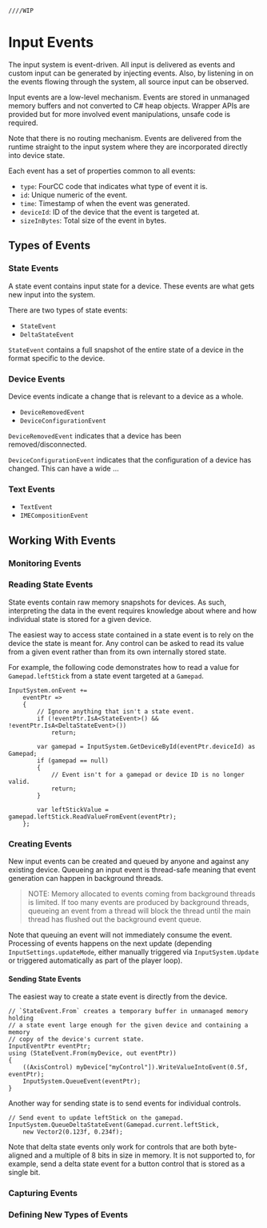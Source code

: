     ////WIP

# Input Events

The input system is event-driven. All input is delivered as events and custom input can be generated by injecting events. Also, by listening in on the events flowing through the system, all source input can be observed.

Input events are a low-level mechanism. Events are stored in unmanaged memory buffers and not converted to C# heap objects. Wrapper APIs are provided but for more involved event manipulations, unsafe code is required.

Note that there is no routing mechanism. Events are delivered from the runtime straight to the input system where they are incorporated directly into device state.

Each event has a set of properties common to all events:

* `type`: FourCC code that indicates what type of event it is.
* `id`: Unique numeric of the event.
* `time`: Timestamp of when the event was generated.
* `deviceId`: ID of the device that the event is targeted at.
* `sizeInBytes`: Total size of the event in bytes.

## Types of Events

### State Events

A state event contains input state for a device. These events are what gets new input into the system.

There are two types of state events:

* `StateEvent`
* `DeltaStateEvent`

`StateEvent` contains a full snapshot of the entire state of a device in the format specific to the device.

### Device Events

Device events indicate a change that is relevant to a device as a whole.

* `DeviceRemovedEvent`
* `DeviceConfigurationEvent`

`DeviceRemovedEvent` indicates that a device has been removed/disconnected.

`DeviceConfigurationEvent` indicates that the configuration of a device has changed. This can have a wide ...

### Text Events

* `TextEvent`
* `IMECompositionEvent`

## Working With Events

### Monitoring Events

### Reading State Events

State events contain raw memory snapshots for devices. As such, interpreting the data in the event requires knowledge about where and how individual state is stored for a given device.

The easiest way to access state contained in a state event is to rely on the device the state is meant for. Any control can be asked to read its value from a given event rather than from its own internally stored state.

For example, the following code demonstrates how to read a value for `Gamepad.leftStick` from a state event targeted at a `Gamepad`.

```
InputSystem.onEvent +=
    eventPtr =>
    {
        // Ignore anything that isn't a state event.
        if (!eventPtr.IsA<StateEvent>() && !eventPtr.IsA<DeltaStateEvent>())
            return;

        var gamepad = InputSystem.GetDeviceById(eventPtr.deviceId) as Gamepad;
        if (gamepad == null)
        {
            // Event isn't for a gamepad or device ID is no longer valid.
            return;
        }

        var leftStickValue = gamepad.leftStick.ReadValueFromEvent(eventPtr);
    };
```

### Creating Events

New input events can be created and queued by anyone and against any existing device. Queueing an input event is thread-safe meaning that event generation can happen in background threads.

>NOTE: Memory allocated to events coming from background threads is limited. If too many events are produced by background threads, queueing an event from a thread will block the thread until the main thread has flushed out the background event queue.

Note that queuing an event will not immediately consume the event. Processing of events happens on the next update (depending `InputSettings.updateMode`, either manually triggered via `InputSystem.Update` or triggered automatically as part of the player loop).

#### Sending State Events

The easiest way to create a state event is directly from the device.

```
// `StateEvent.From` creates a temporary buffer in unmanaged memory holding
// a state event large enough for the given device and containing a memory
// copy of the device's current state.
InputEventPtr eventPtr;
using (StateEvent.From(myDevice, out eventPtr))
{
    ((AxisControl) myDevice["myControl"]).WriteValueIntoEvent(0.5f, eventPtr);
    InputSystem.QueueEvent(eventPtr);
}
```

Another way for sending state is to send events for individual controls.

```
// Send event to update leftStick on the gamepad.
InputSystem.QueueDeltaStateEvent(Gamepad.current.leftStick,
    new Vector2(0.123f, 0.234f);
```

Note that delta state events only work for controls that are both byte-aligned and a multiple of 8 bits in size in memory. It is not supported to, for example, send a delta state event for a button control that is stored as a single bit.

### Capturing Events

### Defining New Types of Events
